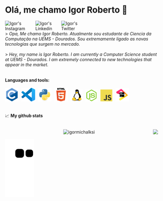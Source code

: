 # Olá, me chamo Igor Roberto 👋 

<a href="https://www.instagram.com/igormichalski_/">
  <img align="left" alt="Igor's Instagram" width="100px" src="https://img.shields.io/badge/Instagram-E4405F?style=for-the-badge&logo=instagram&logoColor=white" />
</a>
<a href="https://www.linkedin.com/in/igormichalski/">
  <img align="left" alt="Igor's Linkedin" width="85px" src="https://img.shields.io/badge/LinkedIn-0077B5?style=for-the-badge&logo=linkedin&logoColor=white" />
</a>
<a href="https://twitter.com/igorshampoo">
  <img align="left" alt="Igor's Twitter" width="81px" src="https://img.shields.io/badge/Twitter-1DA1F2?style=for-the-badge&logo=twitter&logoColor=white" />
</a>
<br>
<br>
> <i>Opa, Me chamo Igor Roberto. Atualmente sou estudante de Ciencia da Computação na UEMS - Dourados. Sou extremamente ligado as novas tecnologias que surgem no mercado.</i>
</br>
<br>
> <i>Hey, my name is Igor Roberto. I am currently a Computer Science student at UEMS - Dourados. I am extremely connected to new technologies that appear in the market.</i> 
</br>
<br>
</br>
<b>Languages and tools:</b> 
<br></br>

<div style="flex-direction: row; align-itens: center; justify-content: center">
<img src="https://raw.githubusercontent.com/devicons/devicon/master/icons/c/c-original.svg" alt="c" height="45" style="padding-right: 5px"/>
<img src="https://raw.githubusercontent.com/devicons/devicon/master/icons/vscode/vscode-original.svg" alt="vscode" height="45" style="padding-right: 5px"/>
<img src="https://raw.githubusercontent.com/devicons/devicon/1119b9f84c0290e0f0b38982099a2bd027a48bf1/icons/python/python-original.svg" alt="python" height="45" style="padding-right: 5px"/>
<img src="https://raw.githubusercontent.com/devicons/devicon/1119b9f84c0290e0f0b38982099a2bd027a48bf1/icons/html5/html5-original-wordmark.svg" alt="html5" height="45" style="padding-right: 5px"/>
<img src="https://raw.githubusercontent.com/devicons/devicon/master/icons/linux/linux-original.svg" alt="Linux" height="40" style="padding-right: 5px"/>
<img src="https://raw.githubusercontent.com/devicons/devicon/master/icons/nodejs/nodejs-original.svg" alt="NodeJs" height="40" style="padding-right: 5px"/>
<img src="https://raw.githubusercontent.com/devicons/devicon/master/icons/javascript/javascript-original.svg" alt="JS" height="40" style="padding-right: 5px"/>
<img src="https://raw.githubusercontent.com/devicons/devicon/master/icons/jetbrains/jetbrains-original.svg" alt="jetbrains"  height="45" style="padding-right: 5px"/>
</div>
<br>
</br>
📈 <b>My github stats</b>
<br>
</br>
<p align="center"> <img src="https://github-readme-stats.vercel.app/api?username=igormichalski&show_icons=true&theme=gotham" alt="igormichalksi" />
<a href="https://github.com/igormichalksi/github-readme-stats"><img align="right" src="https://github-readme-stats.vercel.app/api/top-langs/?username=igormichalski&layout=compact&theme=gotham&hide_border=true"/></a>
  
 ![Snake animation](https://github.com/rafaballerini/rafaballerini/blob/output/github-contribution-grid-snake.svg)
